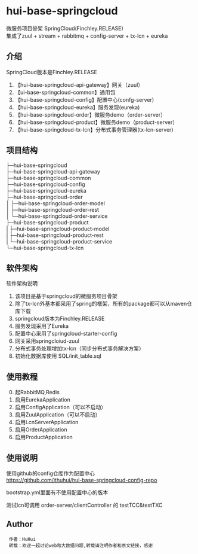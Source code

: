 # hui-base-springcloud
微服务项目骨架 SpringCloud(Finchley.RELEASE)  
集成了zuul + stream + rabbitmq + config-server + tx-lcn + eureka 

## 介绍
SpringCloud版本是Finchley.RELEASE  

1. 【hui-base-springcloud-api-gateway】网关（zuul）
2. 【ui-base-springcloud-common】通用包
3. 【hui-base-springcloud-config】配置中心(confg-server)
4. 【hui-base-springcloud-eureka】服务发现(eureka)
5. 【hui-base-springcloud-order】微服务demo（order-server）
6. 【hui-base-springcloud-product】微服务demo（product-server）
7. 【hui-base-springcloud-tx-lcn】分布式事务管理器(tx-lcn-server)

## 项目结构
├─hui-base-springcloud  
  ├─hui-base-springcloud-api-gateway  
  ├─hui-base-springcloud-common  
  ├─hui-base-springcloud-config  
  ├─hui-base-springcloud-eureka  
  ├─hui-base-springcloud-order  
  │  ├─hui-base-springcloud-order-model  
  │  ├─hui-base-springcloud-order-rest  
  │  └─hui-base-springcloud-order-service  
  ├─hui-base-springcloud-product  
  |  ├─hui-base-springcloud-product-model  
  |  ├─hui-base-springcloud-product-rest  
  |  └─hui-base-springcloud-product-service  
  └─hui-base-springcloud-tx-lcn 


## 软件架构
软件架构说明
1. 该项目是基于springcloud的微服务项目骨架
2. 除了tx-lcn外基本都采用了spring的框架，所有的package都可以从maven仓库下载
3. springcloud版本为Finchley.RELEASE
4. 服务发现采用了Eureka
5. 配置中心采用了springcloud-starter-config
6. 网关采用springcloiud-zuul
7. 分布式事务处理增加tx-lcn（同步分布式事务解决方案）
8. 初始化数据库使用 SQL/init_table.sql 

## 使用教程
0. 起RabbitMQ,Redis
1. 启用EurekaApplication
2. 启用ConfigApplication（可以不启动）
3. 启用ZuulApplication（可以不启动）
4. 启用LcnServerApplication
5. 启用OrderApplication
6. 启用ProductApplication

## 使用说明
使用github的config仓库作为配置中心  
https://github.com/ithuhui/hui-base-springcloud-config-repo

bootstrap.yml里面有不使用配置中心的版本  

测试lcn可调用 order-server/clientController 的 testTCC&testTXC

## Author
```
 作者：HuHui
 转载：欢迎一起讨论web和大数据问题,转载请注明作者和原文链接，感谢
```
